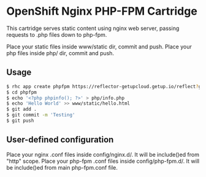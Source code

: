 # OpenShift Nginx PHP-FPM Cartridge
This cartridge serves static content using nginx web server, passing requests to .php files down to php-fpm.

Place your static files inside www/static dir, commit and push.
Place your php files inside php/ dir, commit and push.

## Usage

```bash
$ rhc app create phpfpm https://reflector-getupcloud.getup.io/reflect?github=ranib/openshift-nginx-php-fpm\&v=5.4
$ cd phpfpm
$ echo '<?php phpinfo(); ?>' > php/info.php
$ echo 'Hello World' >> www/static/hello.html
$ git add .
$ git commit -m 'Testing'
$ git push
```

## User-defined configuration

Place your nginx .conf files inside config/nginx.d/. It will be include()ed from "http" scope.
Place your php-fpm .conf files inside config/php-fpm.d/. It will be include()ed from main php-fpm.conf file.
